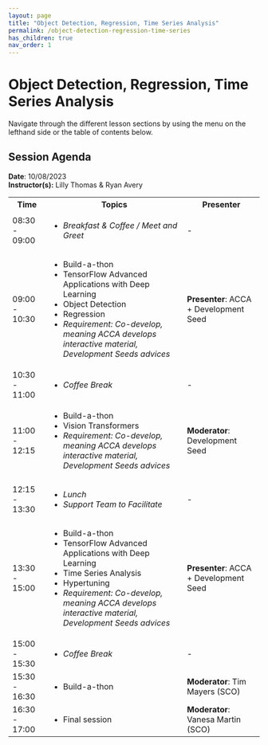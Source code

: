 ```yaml
---
layout: page
title: "Object Detection, Regression, Time Series Analysis"
permalink: /object-detection-regression-time-series
has_children: true
nav_order: 1
---
```




# Object Detection, Regression, Time Series Analysis
Navigate through the different lesson sections by using the menu on the lefthand side or the table of contents below. 

## Session Agenda
**Date**: 10/08/2023  
**Instructor(s):** Lilly Thomas & Ryan Avery

<table>
  <tbody>
    <tr>
      <th align="center">Time</th>
      <th align="center">Topics</th>
      <th align="center">Presenter</th>
    </tr>
    <tr>
      <td>08:30 - 09:00</td>
      <td>
        <ul>
            <li><em>Breakfast & Coffee / Meet and Greet</em></li>
         </ul>
      </td>
      <td>-</td>
    </tr>
    <tr>
      <td>09:00 - 10:30</td>
      <td>
        <ul>
            <li>Build-a-thon</li>
            <li>TensorFlow Advanced Applications with Deep Learning</li>
            <li>Object Detection</li>
            <li>Regression</li>
            <li><em>Requirement: Co-develop, meaning ACCA develops interactive material, Development Seeds advices</em></li>
        </ul>
      </td>
      <td><strong>Presenter</strong>: ACCA + Development Seed</td>
    </tr>
    <tr>
      <td>10:30 - 11:00</td>
      <td>
        <ul>
            <li><em>Coffee Break</em></li>
        </ul>
      </td>
      <td>-</td>
    </tr>
    <tr>
      <td>11:00 - 12:15</td>
      <td>
        <ul>
          <li>Build-a-thon</li>
          <li>Vision Transformers</li>
          <li><em>Requirement: Co-develop, meaning ACCA develops interactive material, Development Seeds advices</em></li>
        </ul>
      </td>
      <td><strong>Moderator</strong>: Development Seed</td>
    </tr>
    <tr>
      <td>12:15 - 13:30</td>
      <td>
        <ul>
            <li><em>Lunch</em></li>
            <li><em>Support Team to Facilitate</em></li>
        </ul>
      </td>
      <td>-</td>
    </tr>
    <tr>
      <td>13:30 - 15:00</td>
      <td>
        <ul>
           <li>Build-a-thon</li>
           <li>TensorFlow Advanced Applications with Deep Learning</li>
           <li>Time Series Analysis</li>
           <li>Hypertuning</li>
           <li><em>Requirement: Co-develop, meaning ACCA develops interactive material, Development Seeds advices</em></li>
        </ul>
      </td>
      <td><strong>Presenter</strong>: ACCA + Development Seed</td>
    </tr>
    <tr>
      <td>15:00 - 15:30</td>
      <td>
        <ul>
            <li><em>Coffee Break</em></li>
        </ul>
      </td>
      <td>-</td>
    </tr>
    <tr>
      <td>15:30 - 16:30</td>
      <td>
        <ul>
          <li>Build-a-thon</li>
        </ul>
      </td>
      <td><strong>Moderator</strong>: Tim Mayers (SCO)</td>
    </tr>
    <tr>
      <td>16:30 - 17:00</td>
      <td>
        <ul>
            <li>Final session</li>
         </ul>
      </td>
      <td><strong>Moderator</strong>: Vanesa Martin (SCO)</td>
    </tr>
  </tbody>
</table>


